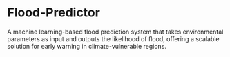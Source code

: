 # Flood-Predictor
A machine learning-based flood  prediction system that takes  environmental parameters as  input and outputs the likelihood of flood, offering a scalable solution for early warning in climate-vulnerable regions.
